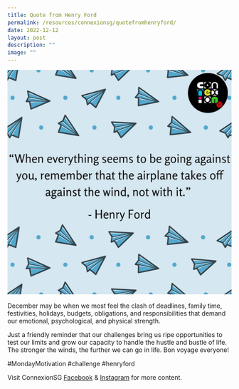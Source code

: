 ```yaml
---
title: Quote from Henry Ford
permalink: /resources/connexionsg/quotefromhenryford/
date: 2022-12-12
layout: post
description: ""
image: ""
---
```

![](/images/connexionsg/2023/319666061_1306501076839360_9060365157341024028_n.jpg)


December may be when we most feel the clash of deadlines, family time, festivities, holidays, budgets, obligations, and responsibilities that demand our emotional, psychological, and physical strength.

Just a friendly reminder that our challenges bring us ripe opportunities to test our limits and grow our capacity to handle the hustle and bustle of life. The stronger the winds, the further we can go in life. Bon voyage everyone!

#MondayMotivation #challenge #henryford

Visit ConnexionSG [Facebook](https://www.facebook.com/ConnexionSG) & [Instagram](https://www.instagram.com/connexionsg/) for more content.